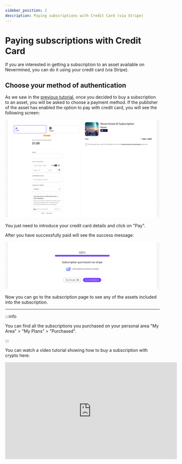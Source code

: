 ```yaml
---
sidebar_position: 2
description: Paying subscriptions with Credit Card (via Stripe)
---
```


# Paying subscriptions with Credit Card

If you are interested in getting a subscription to an asset available on Nevermined, you can do it using your credit card (via Stripe).

## Choose your method of authentication

As we saw in the [previous tutorial](search-and-purchase), once you decided to buy a subscription to an asset, you will be asked to choose a payment method. If the publisher of the asset has enabled the option to pay with credit card, you will see the following screen:

<p align="center"><img src="/images/tutorials/stripe/checkout_stripe_00.png" width="600" /></p>

You just need to introduce your credit card details and click on "Pay".

After you have successfully paid will see the success message:

<p align="center"><img src="/images/tutorials/stripe/checkout_stripe_confirmation.png" width="600" /></p>

Now you can go to the subscription page to see any of the assets included into the subscription.

---

:::info

You can find all the subscriptions you purchased on your personal area "My Area" > "My Plans" > "Purchased".

:::

You can watch a video tutorial showing how to buy a subscription with crypto here:

<iframe width="560" height="315" src="https://www.youtube.com/embed/6Ba5RuTQY68?si=3gJqKfn8P8t4A7ok" title="YouTube video player" frameborder="0" allow="accelerometer; autoplay; clipboard-write; encrypted-media; gyroscope; picture-in-picture; web-share" allowfullscreen></iframe>
